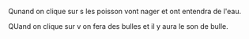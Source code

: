 Qunand on clique sur s les poisson vont nager et ont entendra de l'eau.

QUand on clique sur v on fera des bulles et il y aura le son de bulle.
